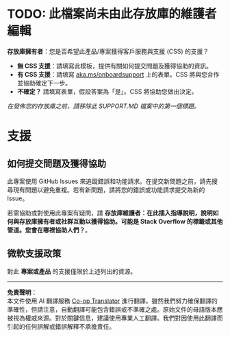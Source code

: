 <!--
CO_OP_TRANSLATOR_METADATA:
{
  "original_hash": "b7244261ee19497082edf33bcce64717",
  "translation_date": "2025-09-09T18:51:25+00:00",
  "source_file": "SUPPORT.md",
  "language_code": "mo"
}
-->
# TODO: 此檔案尚未由此存放庫的維護者編輯

**存放庫擁有者**：您是否希望此產品/專案獲得客戶服務與支援 (CSS) 的支援？

- **無 CSS 支援**：請填寫此模板，提供有關如何提交問題及獲得協助的資訊。
- **有 CSS 支援**：請填寫 [aka.ms/onboardsupport](https://aka.ms/onboardsupport) 上的表單。CSS 將與您合作並協助確定下一步。
- **不確定？** 請填寫表單，假設答案為「是」。CSS 將協助您做出決定。

*在發佈您的存放庫之前，請移除此 SUPPORT.MD 檔案中的第一個標題。*

# 支援

## 如何提交問題及獲得協助  

此專案使用 GitHub Issues 來追蹤錯誤和功能請求。在提交新問題之前，請先搜尋現有問題以避免重複。若有新問題，請將您的錯誤或功能請求提交為新的 Issue。

若需協助或對使用此專案有疑問，請 **存放庫維護者：在此插入指導說明，說明如何與存放庫擁有者或社群互動以獲得協助。可能是 Stack Overflow 的標籤或其他管道。您會在哪裡協助人們？**。

## 微軟支援政策  

對此 **專案或產品** 的支援僅限於上述列出的資源。

---

**免責聲明**：  
本文件使用 AI 翻譯服務 [Co-op Translator](https://github.com/Azure/co-op-translator) 進行翻譯。雖然我們努力確保翻譯的準確性，但請注意，自動翻譯可能包含錯誤或不準確之處。原始文件的母語版本應被視為權威來源。對於關鍵信息，建議使用專業人工翻譯。我們對因使用此翻譯而引起的任何誤解或錯誤解釋不承擔責任。
